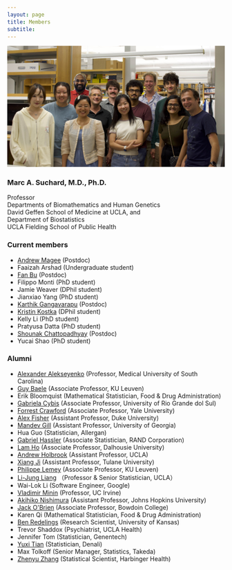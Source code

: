 ```yaml
---
layout: page
title: Members
subtitle: 
---
```


<img src="/assets/img/lab_photo_fixed.jpg">

### Marc A. Suchard, M.D., Ph.D.
Professor\
Departments of Biomathematics and Human Genetics\
David Geffen School of Medicine at UCLA, and\
Department of Biostatistics\
UCLA Fielding School of Public Health

### Current members
  * [Andrew Magee](https://afmagee.github.io/) (Postdoc) <a href="https://github.com/afmagee" target="_blank"><i class="fa-brands fa-github"></i></a>
  * Faaizah Arshad (Undergraduate student) <a href="https://github.com/faaizah-arshad" target="_blank"><i class="fa-brands fa-github"></i></a>
  * [Fan Bu](https://fanbu1995.github.io/) (Postdoc) <a href="https://github.com/fanbu1995" target="_blank"><i class="fa-brands fa-github"></i></a>
  * Filippo Monti (PhD student)
  * Jamie Weaver (DPhil student)
  * Jianxiao Yang (PhD student) <a href="https://github.com/jianxiaoyang" target="_blank"><i class="fa-brands fa-github"></i></a>
  * [Karthik Gangavarapu](https://gkarthik.com/) (Postdoc) <a href="https://github.com/afmagee" target="_blank"><i class="fa-brands fa-github"></i></a>
  * [Kristin Kostka](https://roux.northeastern.edu/people/kristin-kostka/) (DPhil student) <a href="https://github.com/kmkostka/" target="_blank"><i class="fa-brands fa-github"></i></a>
  * Kelly Li (PhD student)
  * Pratyusa Datta (PhD student) <a href="https://github.com/PratyusaDatta" target="_blank"><i class="fa-brands fa-github"></i></a>
  * [Shounak Chattopadhyay](https://shounakchattopadhyay.github.io/) (Postdoc) <a href="https://github.com/shounakchattopadhyay" target="_blank"><i class="fa-brands fa-github"></i></a>
  * Yucai Shao (PhD student) <a href="https://github.com/yucais" target="_blank"><i class="fa-brands fa-github"></i></a>

### Alumni
  * [Alexander Alekseyenko](https://education.musc.edu/MUSCApps/facultydirectory/Alekseyenko-Alexander) (Professor, Medical University of South Carolina)
  * [Guy Baele](https://rega.kuleuven.be/cev/ecv/lab-members/GuyBaele.html) (Associate Professor, KU Leuven)
  * Erik Bloomquist (Mathematical Statistician, Food & Drug Administration)
  * [Gabriela Cybis](https://scholar.google.com/citations?user=Q65X1QIAAAAJ&hl=en) (Associate Professor, University of Rio Grande dol Sul)
  * [Forrest Crawford](http://www.crawfordlab.io/cv/) (Associate Professor, Yale University)  
  * [Alex Fisher](https://stat.duke.edu/alexander-fisher) (Assistant Professor, Duke University)
  * [Mandev Gill](https://www.ceid.uga.edu/2022/09/01/mandev-gill/) (Assistant Professor, University of Georgia)
  * Hua Guo (Statistician, Allergan)
  * [Gabriel Hassler](https://scholar.google.com/citations?user=izg6h1MAAAAJ&hl=en) (Associate Statistician, RAND Corporation)
  * [Lam Ho](https://sites.google.com/site/lamho86/home) (Associate Professor, Dalhousie University)  
  * [Andrew Holbrook](https://andrewjholbrook.github.io/) (Assistant Professor, UCLA)
  * [Xiang Ji](https://xiang-ji-ncsu.github.io/) (Assistant Professor, Tulane University)  
  * [Philippe Lemey](https://rega.kuleuven.be/cev/ecv/evolutionary-and-computational-virology-publications/00036765) (Associate Professor, KU Leuven)
  * [Li-Jung Liang](https://bioscience.ucla.edu/people/li-jung-liang/) （Professor & Senior Statistician, UCLA）    
  * Wai-Lok Li (Software Engineer, Google)
  * [Vladimir Minin](https://vnminin.github.io/) (Professor, UC Irvine)    
  * [Akihiko Nishimura](https://aki-nishimura.github.io/) (Assistant Professor, Johns Hopkins University) 
  * [Jack O'Brien](https://www.bowdoin.edu/profiles/faculty/jobrien/index.html) (Associate Professor, Bowdoin College)
  * Karen Qi (Mathematical Statistician, Food & Drug Administration)
  * [Ben Redelings](http://ben-redelings.org) (Research Scientist, University of Kansas)
  * Trevor Shaddox (Psychiatrist, UCLA Health)
  * Jennifer Tom (Statistician, Genentech)   
  * [Yuxi Tian](https://scholar.google.com/citations?hl=en&user=c7r-v8MAAAAJ) (Statistician, Denali)
  * Max Tolkoff (Senior Manager, Statistics, Takeda)
  * [Zhenyu Zhang](https://sites.google.com/view/zhenyuzhang) (Statistical Scientist, Harbinger Health)
  
